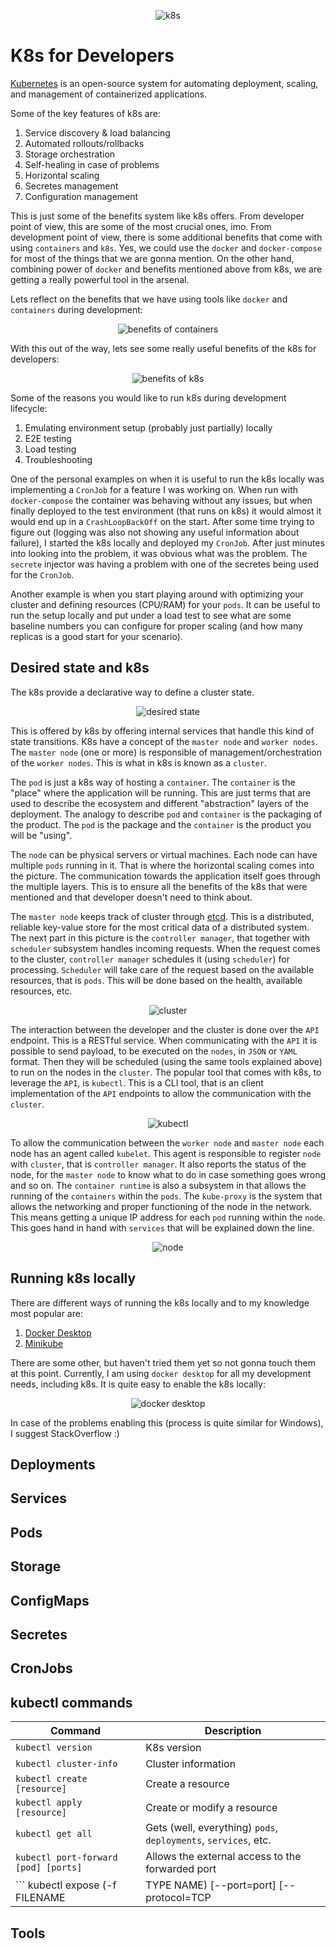 
<p align=center>
  <img alt="k8s" src="./resources/k8s.svg" />
</p>

# K8s for Developers

[Kubernetes](https://kubernetes.io/) is an open-source system for automating deployment, scaling, and management of containerized applications.

Some of the key features of k8s are:

1. Service discovery & load balancing
2. Automated rollouts/rollbacks
3. Storage orchestration
4. Self-healing in case of problems
5. Horizontal scaling
6. Secretes management
7. Configuration management

This is just some of the benefits system like k8s offers. From developer point of view, this are some of the most crucial ones, imo. From development point of view, there is some additional benefits that come with using `containers` and `k8s`. Yes, we could use the `docker` and `docker-compose` for most of the things that we are gonna mention. On the other hand, combining power of `docker` and benefits mentioned above from k8s, we are getting a really powerful tool in the arsenal.

Lets reflect on the benefits that we have using tools like `docker` and `containers` during development:

<p align=center>
  <img alt="benefits of containers" src="./resources/benefits_of_containers.svg" />
</p>

With this out of the way, lets see some really useful benefits of the k8s for developers:

<p align=center>
  <img alt="benefits of k8s" src="./resources/benefits_of_k8s.svg" />
</p>

Some of the reasons you would like to run k8s during development lifecycle:

1. Emulating environment setup (probably just partially) locally
2. E2E testing
3. Load testing
4. Troubleshooting

One of the personal examples on when it is useful to run the k8s locally was implementing a `CronJob` for a feature I was working on. When run with `docker-compose` the container was behaving without any issues, but when finally deployed to the test environment (that runs on k8s) it would almost it would end up in a `CrashLoopBackOff` on the start. After some time trying to figure out (logging was also not showing any useful information about failure), I started the k8s locally and deployed my `CronJob`. After just minutes into looking into the problem, it was obvious what was the problem. The `secrete` injector was having a problem with one of the secretes being used for the `CronJob`.

Another example is when you start playing around with optimizing your cluster and defining resources (CPU/RAM) for your `pods`. It can be useful to run the setup locally and put under a load test to see what are some baseline numbers you can configure for proper scaling (and how many replicas is a good start for your scenario).

## Desired state and k8s

The k8s provide a declarative way to define a cluster state.

<p align=center>
  <img alt="desired state" src="./resources/desired_state.svg" />
</p>

This is offered by k8s by offering internal services that handle this kind of state transitions. K8s have a concept of the `master node` and `worker nodes`. The `master node` (one or more) is responsible of management/orchestration of the `worker nodes`. This is what in k8s is known as a `cluster`.

The `pod` is just a k8s way of hosting a `container`. The `container` is the "place" where the application will be running. This are just terms that are used to describe the ecosystem and different "abstraction" layers of the deployment. The analogy to describe `pod` and `container` is the packaging of the product. The `pod` is the package and the `container` is the product you will be "using".

The `node` can be physical servers or virtual machines. Each node can have multiple `pods` running in it. That is where the horizontal scaling comes into the picture. The communication towards the application itself goes through the multiple layers. This is to ensure all the benefits of the k8s that were mentioned and that developer doesn't need to think about.

The `master node` keeps track of cluster through [etcd](https://etcd.io/). This is a distributed, reliable key-value store for the most critical data of a distributed system. The next part in this picture is the `controller manager`, that together with `scheduler` subsystem handles incoming requests. When the request comes to the cluster, `controller manager` schedules it (using `scheduler`) for processing. `Scheduler` will take care of the request based on the available resources, that is `pods`. This will be done based on the health, available resources, etc.

<p align=center>
  <img alt="cluster" src="./resources/cluster.svg" />
</p>

The interaction between the developer and the cluster is done over the `API` endpoint. This is a RESTful service. When communicating with the `API` it is possible to send payload, to be executed on the `nodes`, in `JSON` or `YAML` format. Then they will be scheduled (using the same tools explained above) to run on the nodes in the `cluster`. The popular tool that comes with k8s, to leverage the `API`, is `kubectl`. This is a CLI tool, that is an client implementation of the `API` endpoints to allow the communication with the `cluster`.

<p align=center>
  <img alt="kubectl" src="./resources/kubectl.svg" />
</p>

To allow the communication between the `worker node` and `master node` each node has an agent called `kubelet`. This agent is responsible to register `node` with `cluster`, that is `controller manager`. It also reports the status of the node, for the `master node` to know what to do in  case something goes wrong and so on. The `container runtime` is also a subsystem in that allows the running of the `containers` within the `pods`. The `kube-proxy` is the system that allows the networking and proper functioning of the node in the network. This means getting a unique IP address for each `pod` running within the `node`. This goes hand in hand with `services` that will be explained down the line.

<p align=center>
  <img alt="node" src="./resources/node.svg" />
</p>

## Running k8s locally

There are different ways of running the k8s locally and to my knowledge most popular are:

1. [Docker Desktop](https://www.docker.com/products/docker-desktop)
2. [Minikube](https://github.com/kubernetes/minikube)

There are some other, but haven't tried them yet so not gonna touch them at this point. Currently, I am using `docker desktop` for all my development needs, including k8s. It is quite easy to enable the k8s locally:

<p align=center>
  <img alt="docker desktop" src="./resources/k8s_locally.png" />
</p>

In case of the problems enabling this (process is quite similar for Windows), I suggest StackOverflow :)

## Deployments

## Services

## Pods

## Storage

## ConfigMaps

## Secretes

## CronJobs

## kubectl commands

| Command  | Description  |
|---|---|
|``` kubectl version ```| K8s version  |
|``` kubectl cluster-info ```| Cluster information  |
|``` kubectl create [resource] ```| Create a resource |
|``` kubectl apply [resource] ```| Create or modify a resource |
|``` kubectl get all ```| Gets (well, everything) `pods`, `deployments`, `services`, etc.  |
|``` kubectl port-forward [pod] [ports] ```| Allows the external access to the forwarded port |
|``` kubectl expose (-f FILENAME | TYPE NAME) [--port=port] [--protocol=TCP|UDP|SCTP] [--target-port=number-or-name] [--name=name] [--external-ip=external-ip-of-service] [--type=type] [options] ``` | Exposes a port for `deployment`/`pod` |


## Tools
